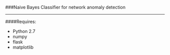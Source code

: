 ###Naive Bayes Classifier for network anomaly detection

---

####Requires:

* Python 2.7
* numpy
* flask
* matplotlib
